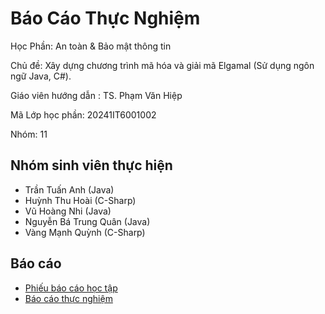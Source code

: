 # Báo Cáo Thực Nghiệm

Học Phần: An toàn & Bảo mật thông tin

Chủ đề: Xây dựng chương trình mã hóa và giải mã Elgamal (Sử dụng ngôn ngữ Java, C#).

Giáo viên hướng dẫn : TS. Phạm Văn Hiệp

Mã Lớp học phần: 20241IT6001002

Nhóm: 11

## Nhóm sinh viên thực hiện

* Trần Tuấn Anh (Java)
* Huỳnh Thu Hoài (C-Sharp)
* Vũ Hoàng Nhi (Java)
* Nguyễn Bá Trung Quân (Java)
* Vàng Mạnh Quỳnh (C-Sharp)



## Báo cáo
* [Phiếu báo cáo học tập](https://docs.google.com/document/d/1Vw5lhn6J2IR5xZxuwWbAGBaDIzZLBMNVxVOe2P3A2tw/edit?usp=sharing)
* [Báo cáo thực nghiệm](https://docs.google.com/document/d/18cmVeJAQDkgCojiI-vkBYLBFnk5nXTWPm9WCwQnIEac/edit?usp=sharing)
